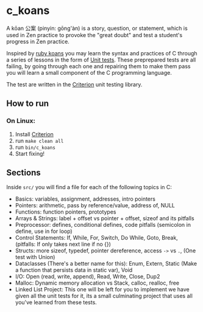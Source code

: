 # c_koans

A kōan 公案 (pinyin: gōng'àn) is a story, question, or statement, which is used in Zen practice to provoke the "great doubt" and test a student's progress in Zen practice.

Inspired by [ruby koans](http://rubykoans.com/) you may learn the syntax and practices of C through a series of lessons in the form of [Unit tests](https://en.wikipedia.org/wiki/Unit_testing). These preprepared tests are all failing, by going through each one and repairing them to make them pass you will learn a small component of the C programming language.

The test are written in the [Criterion](https://github.com/Snaipe/Criterion) unit testing library.

## How to run

### On Linux:

1. Install [Criterion](https://github.com/Snaipe/Criterion)
2. run `make clean all`
3. run `bin/c_koans`
4. Start fixing!

## Sections

Inside `src/` you will find a file for each of the following topics in C:

- Basics: variables, assignment, addresses, intro pointers
- Pointers: arithmetic, pass by reference/value, address of, NULL
- Functions: function pointers, prototypes
- Arrays & Strings: label + offset vs pointer + offset, sizeof and its pitfalls
- Preprocessor: defines, conditional defines, code pitfalls (semicolon in define, use in for loop)
- Control Statements: If, While, For, Switch, Do While, Goto, Break, (pitfalls: If only takes next line if no {})
- Structs: more sizeof, typedef, pointer dereference, access `->` vs `.`, (One test with Union)
- Dataclasses (There's a better name for this): Enum, Extern, Static (Make a function that persists data in static var), Void
- I/O: Open (read, write, append), Read, Write, Close, Dup2
- Malloc: Dynamic memory allocation vs Stack, calloc, realloc, free
- Linked List Project: This one will be left for you to implement we have given all the unit tests for it, its a small culminating project that uses all you've learned from these tests.
